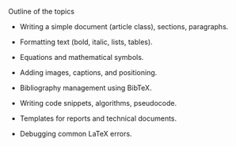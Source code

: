 Outline of the topics


- Writing a simple document (article class), sections, paragraphs.

- Formatting text (bold, italic, lists, tables).

- Equations and mathematical symbols.

- Adding images, captions, and positioning.

- Bibliography management using BibTeX.

- Writing code snippets, algorithms, pseudocode.
- Templates for reports and technical documents.

- Debugging common LaTeX errors.